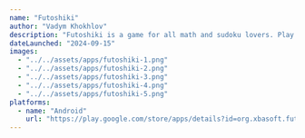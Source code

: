 ```yaml
---
name: "Futoshiki"
author: "Vadym Khokhlov"
description: "Futoshiki is a game for all math and sudoku lovers. Play this game with numbers to train your brain. Solve random or daily puzzles or accept challenges from any players. Numbers can be funny!"
dateLaunched: "2024-09-15"
images:
  - "../../assets/apps/futoshiki-1.png"
  - "../../assets/apps/futoshiki-2.png"
  - "../../assets/apps/futoshiki-3.png"
  - "../../assets/apps/futoshiki-4.png"
  - "../../assets/apps/futoshiki-5.png"
platforms:
  - name: "Android"
    url: "https://play.google.com/store/apps/details?id=org.xbasoft.futoshiki"
---
```

